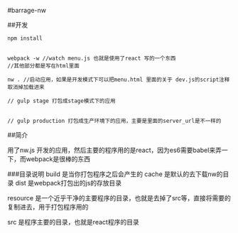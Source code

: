#barrage-nw


##开发
```
npm install


webpack -w //watch menu.js 也就是使用了react 写的一个东西
//其他部分都是写在html里面

nw . //启动应用，如果是开发模式下可以把menu.html 里面的关于 dev.js的script注释取消掉加载进来

// gulp stage 打包成stage模式下的应用


// gulp production 打包成生产环境下的应用，主要是里面的server_url是不一样的

```

##简介

用了nw.js 开发的应用，然后主要的程序用的是react，因为es6需要babel来弄一下，而webpack是很棒的东西


###目录说明
build 是当你打包程序之后会产生的
cache 是默认的去下载nw的目录
dist 是webpack打包出的js的存放目录

resource 是一个近乎干净的主要程序的目录，也就是去掉了src等，直接将需要的复制进去，用于打包程序用的

src 是程序主要的目录，也就是react程序的目录